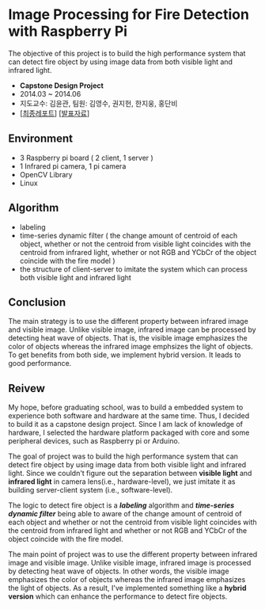 # Image Processing for Fire Detection with Raspberry Pi
The objective of this project is to build the high performance system that can detect fire object by using image data from both visible light and infrared light. 

- **Capstone Design Project**
- 2014.03 ~ 2014.06
- 지도교수: 김윤관, 팀원: 김영수, 권지헌, 한지웅, 홍단비
- [[최종레포트](/assets/종합설계_최종보고서.pdf)] [[발표자료](/assets/종합설계_발표자료.pdf)]


## Environment
* 3 Raspberry pi board ( 2 client, 1 server )
* 1 Infrared pi camera, 1 pi camera
* OpenCV Library
* Linux

## Algorithm
* labeling 
* time-series dynamic filter ( the change amount of centroid of each object, whether or not the centroid from visible light coincides with the centroid from infrared light, whether or not RGB and YCbCr of the object coincide with the fire model ) 
* the structure of client-server to imitate the system which can process both visible light and infrared light

## Conclusion
The main strategy is to use the different property between infrared image and visible image. Unlike visible image, infrared image can be processed by detecting heat wave of objects. That is, the visible image emphasizes the color of objects whereas the infrared image emphsizes the light of objects. To get benefits from both side, we implement hybrid version. It leads to good performance. 

## Reivew
My hope, before graduating school, was to build a embedded system to experience both software and hardware at the same time. Thus, I decided to build it as a capstone design project. Since I am lack of knowledge of hardware, I selected the hardware platform packaged with core and some peripheral devices, such as Raspberry pi or Arduino.

The goal of project was to build the high performance system that can detect fire object by using image data from both visible light and infrared light. Since we couldn't figure out the separation between **visible light** and **infrared light** in camera lens(i.e., hardware-level), we just imitate it as building server-client system (i.e., software-level).

The logic to detect fire object is a ***labeling*** algorithm and ***time-series dynamic filter*** being able to aware of the change amount of centroid of each object and whether or not the centroid from visible light coincides with the centroid from infrared light and whether or not RGB and YCbCr of the object coincide with the fire model.

The main point of project was to use the different property between infrared image and visible image. Unlike visible image, infrared image is processed by detecting heat wave of objects. In other words, the visible image emphasizes the color of objects whereas the infrared image emphasizes the light of objects. As a result, I've implemented something like a **hybrid version** which can enhance the performance to detect fire objects.

